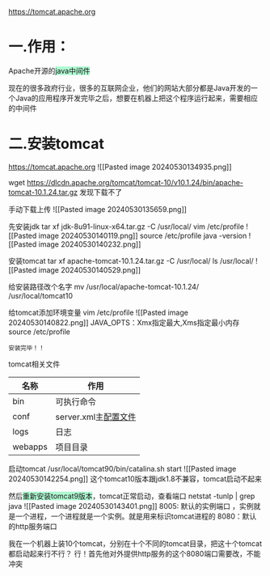 https://tomcat.apache.org

# 一.作用：
Apache开源的<span style="background:#affad1">java中间件</span>

现在的很多政府行业，很多的互联网企业，他们的网站大部分都是Java开发的一个Java的应用程序开发完毕之后，想要在机器上把这个程序运行起来，需要相应的中间件

# 二.安装tomcat
https://tomcat.apache.org
![[Pasted image 20240530134935.png]]

wget https://dlcdn.apache.org/tomcat/tomcat-10/v10.1.24/bin/apache-tomcat-10.1.24.tar.gz
发现下载不了

手动下载上传
![[Pasted image 20240530135659.png]]

先安装jdk
tar xf jdk-8u91-linux-x64.tar.gz -C /usr/local/
vim /etc/profile
![[Pasted image 20240530140119.png]]
source /etc/profile
java -version
![[Pasted image 20240530140232.png]]

安装tomcat
tar xf apache-tomcat-10.1.24.tar.gz -C /usr/local/
ls /usr/local/
![[Pasted image 20240530140529.png]]

给安装路径改个名字
mv /usr/local/apache-tomcat-10.1.24/  /usr/local/tomcat10

给tomcat添加环境变量
vim /etc/profile
![[Pasted image 20240530140822.png]]
JAVA_OPTS：Xmx指定最大,Xms指定最小内存
source /etc/profile

```ad-success
安装完毕！！
```


 tomcat相关文件

| 名称    | 作用                                                                                                                 |
| ------- | -------------------------------------------------------------------------------------------------------------------- |
| bin     | 可执行命令                                                                                                           |
| conf    | server.xml主[配置文件](https://so.csdn.net/so/search?q=%E9%85%8D%E7%BD%AE%E6%96%87%E4%BB%B6&spm=1001.2101.3001.7020) |
| logs    | 日志                                                                                                                 |
| webapps | 项目目录                                                                                                             |

启动tomcat
/usr/local/tomcat90/bin/catalina.sh start
![[Pasted image 20240530142254.png]]
这个tomcat10版本跟jdk1.8不兼容，tomcat启动不起来


然后<span style="background:#affad1">重新安装tomcat9版本</span>，tomcat正常启动，查看端口
netstat -tunlp | grep java
![[Pasted image 20240530143401.png]]
8005: 默认的实例端口 ，实例就是一个进程，一个进程就是一个实例。就是用来标识tomcat进程的
8080：默认的http服务端口

我在一个机器上装10个tomcat，分别在十个不同的tomcat目录，把这十个tomcat都启动起来行不行？
行！首先他对外提供http服务的这个8080端口需要改，不能冲突
